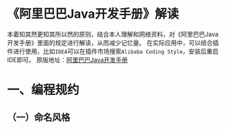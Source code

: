 

# 《阿里巴巴Java开发手册》解读

本着知其然更知其所以然的原则，结合本人理解和网络资料，对《阿里巴巴Java开发手册》里面的规定进行解读，从而减少记忆量。
在实际应用中，可以结合插件进行使用，比如`IDEA`可以在插件市场搜索`Alibaba Coding Style`，安装后重启IDE即可。
原版地址：[阿里巴巴Java开发手册](https://github.com/alibaba/p3c)

# 一、编程规约
## （一）命名风格